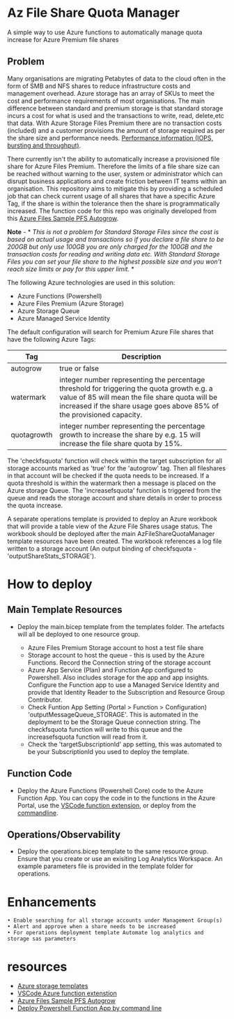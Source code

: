 # Az File Share Quota Manager

A simple way to use Azure functions to automatically manage quota increase for Azure Premium file shares

## Problem

Many organisations are migrating Petabytes of data to the cloud often in the form of SMB and NFS shares to reduce infrastructure costs and management overhead. Azure storage has an array of SKUs to meet the cost and performance requirements of most organisations. The main difference between standard and premium storage is that standard storage incurs a cost for what is used and the transactions to write, read, delete,etc that data. With Azure Storage Files Premium there are no transaction costs (included) and a customer provisions the amount of storage required as per the share size and performance needs. [Performance information (IOPS, bursting and throughput)](https://docs.microsoft.com/en-us/azure/storage/files/understanding-billing).

There currently isn't the ability to automatically increase a provisioned file share for Azure Files Premium. Therefore the limits of a file share size can be reached without warning to the user, system or administrator which can disrupt business applications and create friction between IT teams within an organisation. This repository aims to mitigate this by providing a scheduled job that can check current usage of all shares that have a specific Azure Tag, if the share is within the tolerance then the share is programmatically increased. The function code for this repo was originally developed from this [Azure Files Sample PFS Autogrow](https://github.com/Azure-Samples/azure-files-samples/tree/master/autogrow-PFS-quota).

**Note** - \* _This is not a problem for Standard Storage Files since the cost is based on actual usage and transactions so if you declare a file share to be 200GB but only use 100GB you are only charged for the 100GB and the transaction costs for reading and writing data etc. With Standard Storage Files you can set your file share to the highest possible size and you won't reach size limits or pay for this upper limit._ \*

The following Azure technologies are used in this solution:

- Azure Functions (Powershell)
- Azure Files Premium (Azure Storage)
- Azure Storage Queue
- Azure Managed Service Identity

The default configuration will search for Premium Azure File shares that have the following Azure Tags:

| Tag         | Description                                                                                                                                                                                                             |
| ----------- | ----------------------------------------------------------------------------------------------------------------------------------------------------------------------------------------------------------------------- |
| autogrow    | true or false                                                                                                                                                                                                           |
| watermark   | integer number representing the percentage threshold for triggering the quota growth e.g. a value of 85 will mean the file share quota will be increased if the share usage goes above 85% of the provisioned capacity. |
| quotagrowth | integer number representing the percentage growth to increase the share by e.g. 15 will increase the file share quota by 15%.                                                                                           |

The 'checkfsquota' function will check within the target subscription for all storage accounts marked as 'true' for the 'autogrow' tag. Then all fileshares in that account will be checked if the quota needs to be increased. If a quota threshold is within the watermark then a message is placed on the Azure storage Queue. The 'increasefsquota' function is triggered from the queue and reads the storage account and share details in order to process the quota increase.

A separate operations template is provided to deploy an Azure workbook that will provide a table view of the Azure File Shares usage status. The workbook should be deployed after the main AzFileShareQuotaManager template resources have been created. The workbook references a log file written to a storage account (An output binding of checkfsquota - 'outputShareStats_STORAGE').

# How to deploy

## Main Template Resources

- Deploy the main.bicep template from the templates folder. The artefacts will all be deployed to one resource group.

  - Azure Files Premium Storage account to host a test file share
  - Storage account to host the queue - this is used by the Azure Functions. Record the Connection string of the storage account
  - Azure App Service (Plan) and Function App configured to Powershell. Also includes storage for the app and app insights. Configure the Function app to use a Managed Service Identity and provide that Identity Reader to the Subscription and Resource Group Contributor.
  - Check Funtion App Setting (Portal > Function > Configuration) 'outputMessageQueue_STORAGE'. This is automated in the deployment to be the Storage Queue connection string. The checkfsquota function will write to this queue and the increasefsquota function will read from it.
  - Check the 'targetSubscriptionId' app setting, this was automated to be your SubscriptionId you used to deploy the template.

## Function Code

- Deploy the Azure Functions (Powershell Core) code to the Azure Function App. You can copy the code in to the functions in the Azure Portal, use the [VSCode function extension](https://docs.microsoft.com/en-us/azure/azure-functions/functions-reference-powershell?tabs=portal), or deploy from the [commandline](https://docs.microsoft.com/en-us/azure/azure-functions/create-first-function-cli-powershell?tabs=azure-cli%2Cbrowser).

## Operations/Observability

- Deploy the operations.bicep template to the same resource group. Ensure that you create or use an exisiting Log Analytics Workspace. An example parameters file is provided in the template folder for operations.

# Enhancements

    • Enable searching for all storage accounts under Management Group(s)
    • Alert and approve when a share needs to be increased
    • For operations deployment template Automate log analytics and storage sas parameters

# resources

- [Azure storage templates](https://docs.microsoft.com/en-us/azure/templates/microsoft.storage/2021-06-01/storageaccounts?tabs=bicep)
- [VSCode Azure function extenstion](https://docs.microsoft.com/en-us/azure/azure-functions/functions-reference-powershell?tabs=portal)
- [Azure Files Sample PFS Autogrow](https://github.com/Azure-Samples/azure-files-samples/tree/master/autogrow-PFS-quota)
- [Deploy Powershell Function App by command line](https://docs.microsoft.com/en-us/azure/azure-functions/create-first-function-cli-powershell?tabs=azure-cli%2Cbrowser)
